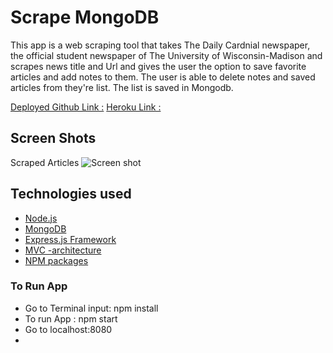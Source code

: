 # Scrape MongoDB
This app is a web scraping tool that takes The Daily Cardnial newspaper, the official student newspaper of The University of Wisconsin-Madison and scrapes news title and Url and gives the user the option to save favorite articles and add notes to them.  The user is able to delete notes and saved articles from they're list.  The list is saved in Mongodb.

[Deployed Github Link :](LINK)
[Heroku Link :](LINK)

## Screen Shots
Scraped Articles
![Screen shot](../images/2019-08-05.png)

## Technologies used
- [Node.js](https://en.wikipedia.org/wiki/Node.js)
- [MongoDB](https://en.wikipedia.org/wiki/MongoDB)
- [Express.js Framework](https://expressjs.com/)
- [MVC -architecture](https://en.wikipedia.org/wiki/Model%E2%80%93view%E2%80%93controller)
- [NPM packages](https://www.npmjs.com/)

### To Run App
- Go to Terminal input: npm install
- To run App : npm start
- Go to localhost:8080
-

